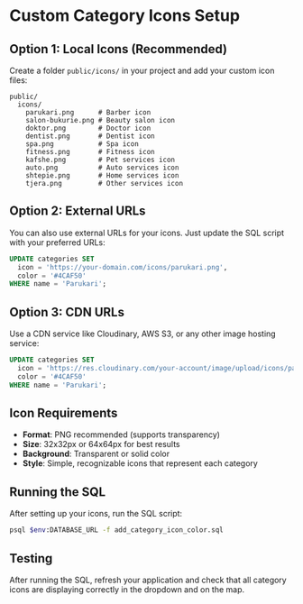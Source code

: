 # Custom Category Icons Setup

## Option 1: Local Icons (Recommended)
Create a folder `public/icons/` in your project and add your custom icon files:

```
public/
  icons/
    parukari.png      # Barber icon
    salon-bukurie.png # Beauty salon icon
    doktor.png        # Doctor icon
    dentist.png       # Dentist icon
    spa.png           # Spa icon
    fitness.png       # Fitness icon
    kafshe.png        # Pet services icon
    auto.png          # Auto services icon
    shtepie.png       # Home services icon
    tjera.png         # Other services icon
```

## Option 2: External URLs
You can also use external URLs for your icons. Just update the SQL script with your preferred URLs:

```sql
UPDATE categories SET 
  icon = 'https://your-domain.com/icons/parukari.png',
  color = '#4CAF50'
WHERE name = 'Parukari';
```

## Option 3: CDN URLs
Use a CDN service like Cloudinary, AWS S3, or any other image hosting service:

```sql
UPDATE categories SET 
  icon = 'https://res.cloudinary.com/your-account/image/upload/icons/parukari.png',
  color = '#4CAF50'
WHERE name = 'Parukari';
```

## Icon Requirements
- **Format**: PNG recommended (supports transparency)
- **Size**: 32x32px or 64x64px for best results
- **Background**: Transparent or solid color
- **Style**: Simple, recognizable icons that represent each category

## Running the SQL
After setting up your icons, run the SQL script:

```bash
psql $env:DATABASE_URL -f add_category_icon_color.sql
```

## Testing
After running the SQL, refresh your application and check that all category icons are displaying correctly in the dropdown and on the map.

